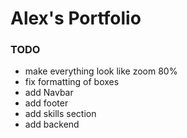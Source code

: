 # Alex's Portfolio

### TODO ###
- make everything look like zoom 80%
- fix formatting of boxes
- add Navbar
- add footer
- add skills section
- add backend
